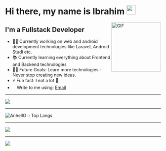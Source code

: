 # Hi there, my name is Ibrahim <img width="30px" src="https://media.tenor.com/images/3b388fe03da271d2674faf85eb7c3fcd/tenor.gif" />

<img align="right" alt="GIF" height="160px" src="https://media.giphy.com/media/du3J3cXyzhj75IOgvA/giphy.gif" />

## I'm a Fullstack Developer

- 👨‍💻 Currently working on web and android development technologies like Laravel, Android Studi etc.
- 📚 Currently learning everything about Frontend and Backend technologies
- 💪🏼 Future Goals: Learn more technologies - Never stop creating new ideas.
- ⚡ Fun fact: I eat a lot 🎱.
- <img src="https://camo.githubusercontent.com/5bf17041186bbc591a286709593ee76baf2e4711/68747470733a2f2f6564656e742e6769746875622e696f2f537570657254696e7949636f6e732f696d616765732f7376672f676d61696c2e737667" width="10"> Write to me using: <a href="mailto:mahfuzjailaniibrahim@gmail.com">Email</a>
<hr>
<!-- Add statistics using anuraghazra/github-readme-stats package -->
<img src="https://github-readme-stats.vercel.app/api?username=ibrahimMahfuz&show_icons=true" align="center">
<hr>
<img src="https://github-readme-stats.vercel.app/api/top-langs/?username=IbrahimMahfuz&langs_count=10&layout=compact" alt="AnhellO :: Top Langs" />
<hr>
<img src="https://metrics.lecoq.io/ibrahimMahfuz" align="center">  
<hr>
<img src="https://github-readme-streak-stats.herokuapp.com/?user=ibrahimMahfuz" align="center">  


